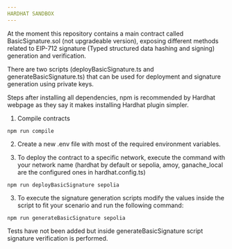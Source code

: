 ```yaml
---
HARDHAT SANDBOX
---
```


At the moment this repository contains a main contract called BasicSignature.sol (not upgradeable version), exposing different methods related to EIP-712 signature (Typed structured data hashing and signing) generation and verification.

There are two scripts (deployBasicSignature.ts and generateBasicSignature.ts) that can be used for deployment and signature generation using private keys.

Steps after installing all dependencies, npm is recommended by Hardhat webpage as they say it makes installing Hardhat plugin simpler.

1. Compile contracts

```
npm run compile
```

2. Create a new .env file with most of the required environment variables.

3. To deploy the contract to a specific network, execute the command with your network name (hardhat by default or sepolia, amoy, ganache_local are the configured ones in hardhat.config.ts)

```
npm run deployBasicSignature sepolia
```

3. To execute the signature generation scripts modify the values inside the script to fit your scenario and run the following command:

```
npm run generateBasicSignature sepolia
```

Tests have not been added but inside generateBasicSignature script signature verification is performed.
